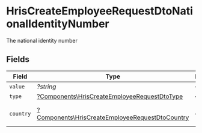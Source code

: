 # HrisCreateEmployeeRequestDtoNationalIdentityNumber

The national identity number


## Fields

| Field                                                                                                             | Type                                                                                                              | Required                                                                                                          | Description                                                                                                       | Example                                                                                                           |
| ----------------------------------------------------------------------------------------------------------------- | ----------------------------------------------------------------------------------------------------------------- | ----------------------------------------------------------------------------------------------------------------- | ----------------------------------------------------------------------------------------------------------------- | ----------------------------------------------------------------------------------------------------------------- |
| `value`                                                                                                           | *?string*                                                                                                         | :heavy_minus_sign:                                                                                                | N/A                                                                                                               | 123456789                                                                                                         |
| `type`                                                                                                            | [?Components\HrisCreateEmployeeRequestDtoType](../../Models/Components/HrisCreateEmployeeRequestDtoType.md)       | :heavy_minus_sign:                                                                                                | N/A                                                                                                               |                                                                                                                   |
| `country`                                                                                                         | [?Components\HrisCreateEmployeeRequestDtoCountry](../../Models/Components/HrisCreateEmployeeRequestDtoCountry.md) | :heavy_minus_sign:                                                                                                | The country code                                                                                                  |                                                                                                                   |